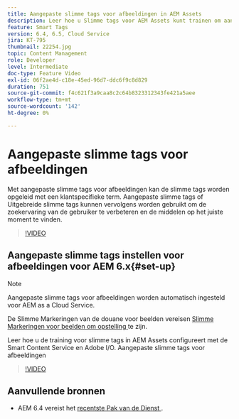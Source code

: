 ```yaml
---
title: Aangepaste slimme tags voor afbeeldingen in AEM Assets
description: Leer hoe u Slimme tags voor AEM Assets kunt trainen om aangepaste termen toe te passen op elementen.
feature: Smart Tags
version: 6.4, 6.5, Cloud Service
jira: KT-795
thumbnail: 22254.jpg
topic: Content Management
role: Developer
level: Intermediate
doc-type: Feature Video
exl-id: 06f2ae4d-c18e-45ed-96d7-ddc6f9c8d829
duration: 751
source-git-commit: f4c621f3a9caa8c2c64b8323312343fe421a5aee
workflow-type: tm+mt
source-wordcount: '142'
ht-degree: 0%

---
```


# Aangepaste slimme tags voor afbeeldingen

Met aangepaste slimme tags voor afbeeldingen kan de slimme tags worden opgeleid met een klantspecifieke term.
Aangepaste slimme tags of Uitgebreide slimme tags kunnen vervolgens worden gebruikt om de zoekervaring van de gebruiker te verbeteren en de middelen op het juiste moment te vinden.

>[!VIDEO](https://video.tv.adobe.com/v/22254?quality=12&learn=on)

## Aangepaste slimme tags instellen voor afbeeldingen voor AEM 6.x{#set-up}

>[!NOTE]
> Aangepaste slimme tags voor afbeeldingen worden automatisch ingesteld voor AEM as a Cloud Service.

De Slimme Markeringen van de douane voor beelden vereisen [ Slimme Markeringen voor beelden om opstelling ](./image-smart-tags.md#set-up) te zijn.

Leer hoe u de training voor slimme tags in AEM Assets configureert met de Smart Content Service en Adobe I/O. Aangepaste slimme tags voor afbeeldingen

>[!VIDEO](https://video.tv.adobe.com/v/23405?quality=12&learn=on)

## Aanvullende bronnen

* AEM 6.4 vereist het [ recentste Pak van de Dienst ](https://experienceleague.adobe.com/docs/experience-manager-release-information/aem-release-updates/aem-releases-updates.html#aem-64).
